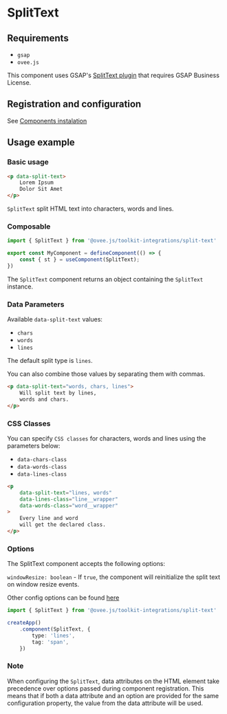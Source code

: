 # SplitText

## Requirements
 - `gsap`
 - `ovee.js`

This component uses GSAP's [SplitText plugin](https://greensock.com/docs/v3/Plugins/SplitText) that requires GSAP Business License.

## Registration and configuration

See [Components instalation](/docs/registration.md)

## Usage example

### Basic usage

```html
<p data-split-text>
	Lorem Ipsum
	Dolor Sit Amet
</p>
```

`SplitText` split HTML text into characters, words and lines.

### Composable

```ts
import { SplitText } from '@ovee.js/toolkit-integrations/split-text'

export const MyComponent = defineComponent(() => {
	const { st } = useComponent(SplitText);
})
```

The `SplitText` component returns an object containing the `SplitText` instance.

### Data Parameters

Available `data-split-text` values:
- `chars`
- `words`
- `lines`

The default split type is `lines`.

You can also combine those values by separating them with commas.

```html
<p data-split-text="words, chars, lines">
	Will split text by lines,
	words and chars.
</p>
```

### CSS Classes

You can specify `CSS classes` for characters, words and lines using the parameters below:
- `data-chars-class`
- `data-words-class`
- `data-lines-class`

```html
<p
	data-split-text="lines, words"
	data-lines-class="line__wrapper"
	data-words-class="word__wrapper"
>
	Every line and word
	will get the declared class.
</p>
```

### Options

The SplitText component accepts the following options:

`windowResize: boolean` - If `true`, the component will reinitialize the split text on window resize events.

Other config options can be found [here](https://gsap.com/docs/v3/Plugins/SplitText/#special-properties)

```ts
import { SplitText } from '@ovee.js/toolkit-integrations/split-text'

createApp()
    .component(SplitText, {
		type: 'lines',
		tag: 'span',
	})
```

### Note

When configuring the `SplitText`, data attributes on the HTML element take precedence over options passed during component registration. This means that if both a data attribute and an option are provided for the same configuration property, the value from the data attribute will be used.